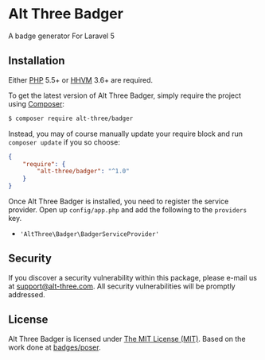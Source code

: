 # Alt Three Badger

A badge generator For Laravel 5


## Installation

Either [PHP](https://php.net) 5.5+ or [HHVM](http://hhvm.com) 3.6+ are required.

To get the latest version of Alt Three Badger, simply require the project using [Composer](https://getcomposer.org):

```bash
$ composer require alt-three/badger
```

Instead, you may of course manually update your require block and run `composer update` if you so choose:

```json
{
    "require": {
        "alt-three/badger": "^1.0"
    }
}
```

Once Alt Three Badger is installed, you need to register the service provider. Open up `config/app.php` and add the following to the `providers` key.

* `'AltThree\Badger\BadgerServiceProvider'`


## Security

If you discover a security vulnerability within this package, please e-mail us at support@alt-three.com. All security vulnerabilities will be promptly addressed.


## License

Alt Three Badger is licensed under [The MIT License (MIT)](LICENSE). Based on the work done at [badges/poser](https://github.com/badges/poser).
